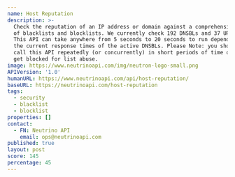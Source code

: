 ```yaml
---
name: Host Reputation
description: >-
  Check the reputation of an IP address or domain against a comprehensive list
  of blacklists and blocklists. We currently check 192 DNSBLs and 37 URI DNSBLs.
  This API can take anywhere from 5 seconds to 20 seconds to run depending on
  the current response times of the active DNSBLs. Please Note: you should not
  call this API repeatedly (or concurrently) in short periods of time or you may
  get blocked for list abuse.
image: https://www.neutrinoapi.com/img/neutron-logo-small.png
APIVersion: '1.0'
humanURL: https://www.neutrinoapi.com/api/host-reputation/
baseURL: https://neutrinoapi.com/host-reputation
tags:
  - security
  - blacklist
  - blocklist
properties: []
contact:
  - FN: Neutrino API
    email: ops@neutrinoapi.com
published: true
layout: post
score: 145
percentage: 45
---
```

